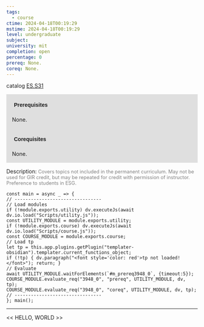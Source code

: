 ```yaml
---
tags:
  - course
ctime: 2024-04-18T00:19:29
mstime: 2024-04-18T00:19:29
level: undergraduate
subject: 
university: mit
completion: open
percentage: 0
prereq: None.
coreq: None.
---
```


catalog [ES.S31](http://student.mit.edu/catalog/mESa.html#ES.S31)

<span style="display: block; padding: 15px; background-color: rgb(100, 100, 100, 0.2);"><font id="m_prereq3948_0" style="display: block; font-family: Arial, sans-serif; font-weight: bold; padding: 5px">Prerequisites</font><br><span id="prereq3948_0">None.</span></span>
<span style="display: block; padding: 15px; background-color: rgb(100, 100, 100, 0.2);"><font id="m_coreq3948_0" style="display: block; font-family: Arial, sans-serif; font-weight: bold; padding: 5px">Corequisites</font><br><span id="coreq3948_0">None.</span></span>

<font style="">Description:</font>
<font style="color: grey; font-size: 0.8rem;">Covers topics not included in the permanent curriculum. May not be used for GIR credit, but may be repeated for credit with permission of instructor. Preference to students in ESG.</font>

```dataviewjs
const main = async _ => {
// --------------------------------
// Load modules
if (!module.exports.utility) dv.executeJs(await dv.io.load("Scripts/utility.js"));
const UTILITY_MODULE = module.exports.utility;
if (!module.exports.course) dv.executeJs(await dv.io.load("Scripts/course.js"));
const COURSE_MODULE = module.exports.course;
// Load tp
let tp = this.app.plugins.getPlugin("templater-obsidian").templater.current_functions_object;
if (!tp) { dv.paragraph("<font style='color: red'>tp not loaded!</font>"); return; }
// Evaluate
await UTILITY_MODULE.waitForElements(`#m_prereq3948_0`, {timeout:5});
COURSE_MODULE.evaluate_req("3948_0", "prereq", UTILITY_MODULE, dv, tp);
COURSE_MODULE.evaluate_req("3948_0", "coreq", UTILITY_MODULE, dv, tp);
// --------------------------------
}; main();
```

---

<< HELLO, WORLD >>
